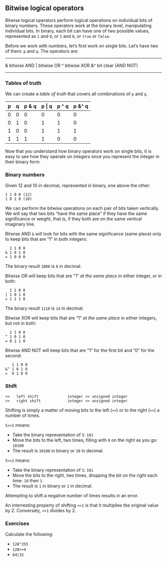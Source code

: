 ## Bitwise logical operators

Bitwise logical operators perform logical operations on individual bits of binary numbers. These operators work at the binary level, manipulating individual bits. In binary, each bit can have one of two possible values, represented as `1` and `0`, or `I` and `O`, or `true` or `false`.

Before we work with numbers, let’s first work on single bits. Let’s have two of them: `p` and `q`. The operators are:

--- --------------------
&    bitwise AND
|    bitwise OR
^    bitwise XOR
&^   bit clear (AND NOT)
--- --------------------

### Tables of truth

We can create a _table of truth_ that covers all combinations of `p` and `q`.

|  p  |  q  | p & q | p \| q | p ^ q | p &^ q |
|-----|-----|-------|--------|-------|--------|
|  0  |  0  |   0   |  0     |   0   |   0    |
|  0  |  1  |   0   |  1     |   1   |   0    |
|  1  |  0  |   0   |  1     |   1   |   1    |
|  1  |  1  |   1   |  1     |   0   |   0    |

Now that you understand how binary operators work on single bits, it is easy to see how they operate on integers once you represent the integer in their binary form.

### Binary numbers

Given 12 and 10 in decimal, represented in binary, one above the other:

```
1 1 0 0 (12)
1 0 1 0 (10)
```

We can perform the bitwise operations on each pair of bits taken vertically. We will say that two bits “have the same place” if they have the same significance or weight, that is, if they both are on the same vertical imaginary line.

Bitwise AND `&` will look for bits with the same significance (same place) only to keep bits that are “1” in both integers:

```
  1 1 0 0
& 1 0 1 0
= 1 0 0 0
```

The binary result `1000` is `8` in decimal.

Bitwise OR will keep bits that are “1” *at the same place* in either integer, or in both:

```
  1 1 0 0
| 1 0 1 0
= 1 1 1 0
```

The binary result `1110` is `14` in decimal.

Bitwise XOR will keep bits that are “1” *at the same place* in either integers, but not in both:

```
  1 1 0 0
^ 1 0 1 0
= 0 1 1 0
```

Bitwise AND NOT will keep bits that are “1” for the first bit and “0” for the second:

```
   1 1 0 0
&^ 1 0 1 0
=  0 1 0 0
```

### Shift

```
<<   left shift             integer << unsigned integer
>>   right shift            integer >> unsigned integer
```

Shifting is simply a matter of moving bits to the left (`<<`) or to the right (`>>`) a number of times.

`5<<2` means:

* Take the binary representation of `5`: `101`
* Move the bits to the left, two times, filling with `0` on the right as you go: `10100`
* The result is `10100` in binary or `20` in decimal.

`5>>2` means:

* Take the binary representation of `5`: `101`
* Move the bits to the right, two times, dropping the bit on the right each time: `10` then `1`
* The result is `1` in binary or `1` in decimal.

Attempting to shift a negative number of times results in an error.

An interresting property of shifting `<<1` is that it multiplies the original value by 2. Conversely, `>>1` divides by 2.

### Exercises

Calculate the following:

- `128^255`
- `128>>4`
- `64|32`
